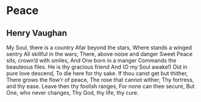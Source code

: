 # Peace
## Henry Vaughan
My Soul, there is a country
Afar beyond the stars,
Where stands a winged sentry
All skillful in the wars;
There, above noise and danger
Sweet Peace sits, crown’d with smiles,
And One born in a manger
Commands the beauteous files.
He is thy gracious friend
And (O my Soul awake!)
Did in pure love descend,
To die here for thy sake.
If thou canst get but thither,
There grows the flow’r of peace,
The rose that cannot wither,
Thy fortress, and thy ease.
Leave then thy foolish ranges,
For none can thee secure,
But One, who never changes,
Thy God, thy life, thy cure.